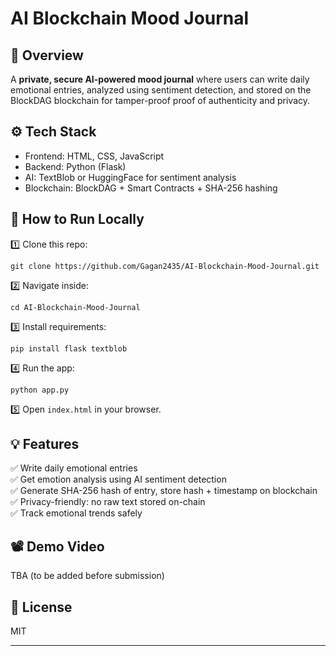 # AI Blockchain Mood Journal

## 📌 Overview
A **private, secure AI-powered mood journal** where users can write daily emotional entries, analyzed using sentiment detection, and stored on the BlockDAG blockchain for tamper-proof proof of authenticity and privacy.

## ⚙️ Tech Stack
- Frontend: HTML, CSS, JavaScript
- Backend: Python (Flask)
- AI: TextBlob or HuggingFace for sentiment analysis
- Blockchain: BlockDAG + Smart Contracts + SHA-256 hashing

## 🚀 How to Run Locally

1️⃣ Clone this repo:
```
git clone https://github.com/Gagan2435/AI-Blockchain-Mood-Journal.git
```

2️⃣ Navigate inside:
```
cd AI-Blockchain-Mood-Journal
```

3️⃣ Install requirements:
```
pip install flask textblob
```

4️⃣ Run the app:
```
python app.py
```

5️⃣ Open `index.html` in your browser.

## 💡 Features
✅ Write daily emotional entries  
✅ Get emotion analysis using AI sentiment detection  
✅ Generate SHA-256 hash of entry, store hash + timestamp on blockchain  
✅ Privacy-friendly: no raw text stored on-chain  
✅ Track emotional trends safely

## 📽️ Demo Video
TBA (to be added before submission)

## 🪪 License
MIT

---



